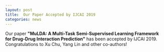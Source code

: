 ```yaml
---
layout: post
title:  Our Paper Accepted by IJCAI 2019
categories: news
---
```


Our paper **"MuLDA: A Multi-Task Semi-Supervised Learning Framework for Drug-Drug Interaction Prediction"** has been accepted by IJCAI 2019. Congratulations to Xu Chu, Yang Lin and other co-authors!
